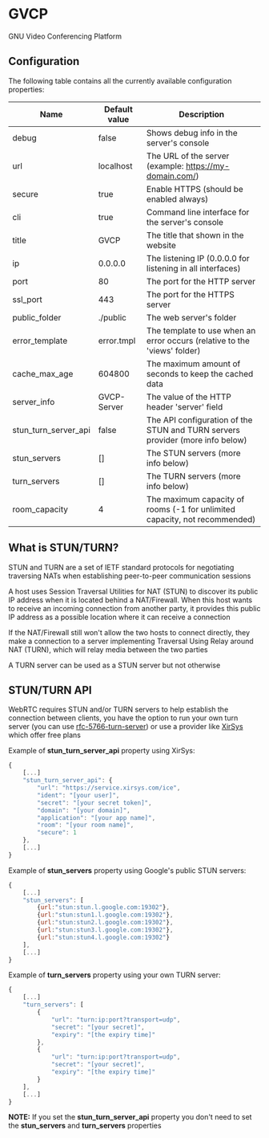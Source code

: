 # GVCP
GNU Video Conferencing Platform

## Configuration

  The following table contains all the currently available configuration properties:

| Name | Default value | Description |
| ------------- | ------------- | ------------- |
| debug | false | Shows debug info in the server's console |
| url | localhost | The URL of the server (example: https://my-domain.com/) |
| secure | true | Enable HTTPS (should be enabled always) |
| cli | true | Command line interface for the server's console |
| title | GVCP | The title that shown in the website |
| ip | 0.0.0.0 | The listening IP (0.0.0.0 for listening in all interfaces) |
| port | 80 | The port for the HTTP server |
| ssl_port | 443 | The port for the HTTPS server |
| public_folder | ./public | The web server's folder |
| error_template | error.tmpl | The template to use when an error occurs (relative to the 'views' folder) |
| cache_max_age | 604800 | The maximum amount of seconds to keep the cached data |
| server_info | GVCP-Server | The value of the HTTP header 'server' field |
| stun_turn_server_api | false | The API configuration of the STUN and TURN servers provider (more info below) |
| stun_servers | [] | The STUN servers (more info below) |
| turn_servers | [] | The TURN servers (more info below) |
| room_capacity | 4 | The maximum capacity of rooms (-1 for unlimited capacity, not recommended) |

## What is STUN/TURN?

  STUN and TURN are a set of IETF standard protocols for negotiating traversing NATs when establishing peer-to-peer communication sessions

  A host uses Session Traversal Utilities for NAT (STUN) to discover its public IP address when it is located behind a NAT/Firewall. When this host wants to receive an incoming connection from another party, it provides this public IP address as a possible location where it can receive a connection

  If the NAT/Firewall still won't allow the two hosts to connect directly, they make a connection to a server implementing Traversal Using Relay around NAT (TURN), which will relay media between the two parties

  A TURN server can be used as a STUN server but not otherwise

## STUN/TURN API

  WebRTC requires STUN and/or TURN servers to help establish the connection between clients, you have the option to run your own turn server (you can use [rfc-5766-turn-server](https://github.com/coturn/coturn)) or use a provider like [XirSys](http://xirsys.com) which offer free plans

  Example of **stun_turn_server_api** property using XirSys:

```js
{
    [...]
    "stun_turn_server_api": {
        "url": "https://service.xirsys.com/ice",
        "ident": "[your user]",
        "secret": "[your secret token]",
        "domain": "[your domain]",
        "application": "[your app name]",
        "room": "[your room name]",
        "secure": 1
    },
    [...]
}
```

  Example of **stun_servers** property using Google's public STUN servers:

```js
{
    [...]
    "stun_servers": [
        {url:"stun:stun.l.google.com:19302"},
        {url:"stun:stun1.l.google.com:19302"},
        {url:"stun:stun2.l.google.com:19302"},
        {url:"stun:stun3.l.google.com:19302"},
        {url:"stun:stun4.l.google.com:19302"}
    ],
    [...]
}
```

  Example of **turn_servers** property using your own TURN server:

```js
{
    [...]
    "turn_servers": [
        {
            "url": "turn:ip:port?transport=udp",
            "secret": "[your secret]",
            "expiry": "[the expiry time]"
        },
        {
            "url": "turn:ip:port?transport=udp",
            "secret": "[your secret]",
            "expiry": "[the expiry time]"
        }
    ],
    [...]
}
```

  **NOTE:** If you set the **stun_turn_server_api** property you don't need to set the **stun_servers** and **turn_servers** properties
  
